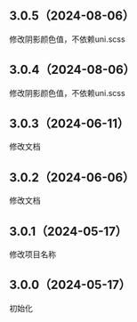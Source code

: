 ## 3.0.5（2024-08-06）
修改阴影颜色值，不依赖uni.scss
## 3.0.4（2024-08-06）
修改阴影颜色值，不依赖uni.scss
## 3.0.3（2024-06-11）
修改文档
## 3.0.2（2024-06-06）
修改文档
## 3.0.1（2024-05-17）
修改项目名称
## 3.0.0（2024-05-17）
初始化
